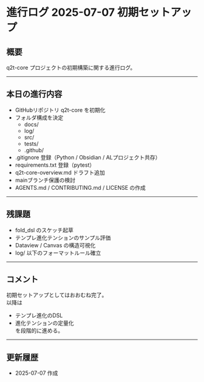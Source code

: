 # 進行ログ 2025-07-07 初期セットアップ

## 概要

q2t-core プロジェクトの初期構築に関する進行ログ。

---

## 本日の進行内容

- GitHubリポジトリ q2t-core を初期化
- フォルダ構成を決定
  - docs/
  - log/
  - src/
  - tests/
  - .github/
- .gitignore 登録（Python / Obsidian / ALプロジェクト共存）
- requirements.txt 登録（pytest）
- q2t-core-overview.md ドラフト追加
- mainブランチ保護の検討
- AGENTS.md / CONTRIBUTING.md / LICENSE の作成

---

## 残課題

- fold_dsl のスケッチ起草
- テンプレ進化テンションのサンプル評価
- Dataview / Canvas の構造可視化
- log/ 以下のフォーマットルール確立

---

## コメント

初期セットアップとしてはおおむね完了。  
以降は  
- テンプレ進化のDSL  
- 進化テンションの定量化  
を段階的に進める。

---

## 更新履歴

- 2025-07-07 作成
